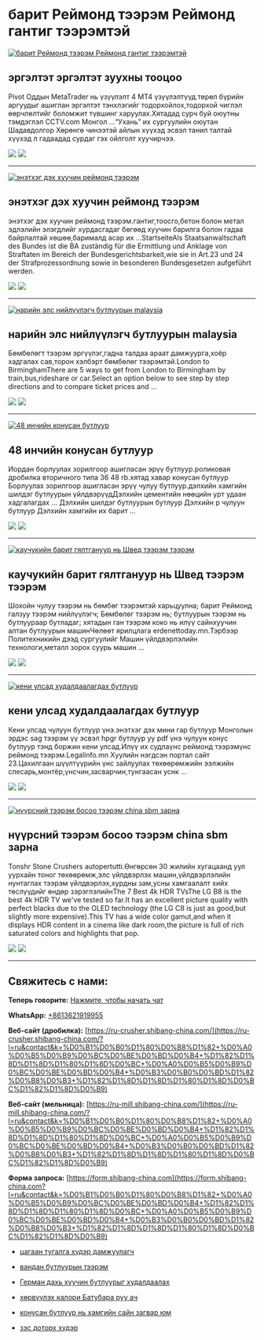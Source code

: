 # барит Реймонд тээрэм Реймонд гантиг тээрэмтэй

<a href="https://swt.shibang-china.com/?l=ru&img&k=%D0%B1%D0%B0%D1%80%D0%B8%D1%82+%D0%A0%D0%B5%D0%B9%D0%BC%D0%BE%D0%BD%D0%B4+%D1%82%D1%8D%D1%8D%D1%80%D1%8D%D0%BC+%D0%A0%D0%B5%D0%B9%D0%BC%D0%BE%D0%BD%D0%B4+%D0%B3%D0%B0%D0%BD%D1%82%D0%B8%D0%B3+%D1%82%D1%8D%D1%8D%D1%80%D1%8D%D0%BC%D1%82%D1%8D%D0%B9" target="_blank">![барит Реймонд тээрэм Реймонд гантиг тээрэмтэй](http://static.shibang-china.com/all-800x300/1106.jpg)</a>

## эргэлтэт эргэлтэт зуухны тооцоо
Pivot Оддын MetaTrader нь үзүүлэлт 4 MT4 үзүүлэлтүүд.төрөл бүрийн аргуудыг ашиглан эргэлтэт тэнхлэгийг тодорхойлох,тодорхой чиглэл өөрчлөлтийг боломжит түвшинг харуулах.Хятадад сурч буй оюутны тэмдэглэл CCTV.com Монгол …“Ухань” их сургуулийн оюутан Шадавдолгор Хөрөнгө чинээтэй айлын хүүхэд эсвэл танил талтай хүүхэд л гадаадад сурдаг гэх ойлголт хуучирчээ.


<a href="https://whatsapp.shibangsoft.com/WhatsApp.php" target="_blank" title="WhatsApp">![](http://static.shibang-china.com/icon/whatsapp.png)</a> <a href="https://swt.shibang-china.com/?l=ru&icon&k=%D0%B1%D0%B0%D1%80%D0%B8%D1%82+%D0%A0%D0%B5%D0%B9%D0%BC%D0%BE%D0%BD%D0%B4+%D1%82%D1%8D%D1%8D%D1%80%D1%8D%D0%BC+%D0%A0%D0%B5%D0%B9%D0%BC%D0%BE%D0%BD%D0%B4+%D0%B3%D0%B0%D0%BD%D1%82%D0%B8%D0%B3+%D1%82%D1%8D%D1%8D%D1%80%D1%8D%D0%BC%D1%82%D1%8D%D0%B9" target="_blank">![](http://static.shibang-china.com/icon/chat-ru.png)</a>

---

<a href="https://swt.shibang-china.com/?l=ru&img&k=%D0%B1%D0%B0%D1%80%D0%B8%D1%82+%D0%A0%D0%B5%D0%B9%D0%BC%D0%BE%D0%BD%D0%B4+%D1%82%D1%8D%D1%8D%D1%80%D1%8D%D0%BC+%D0%A0%D0%B5%D0%B9%D0%BC%D0%BE%D0%BD%D0%B4+%D0%B3%D0%B0%D0%BD%D1%82%D0%B8%D0%B3+%D1%82%D1%8D%D1%8D%D1%80%D1%8D%D0%BC%D1%82%D1%8D%D0%B9" target="_blank">![энэтхэг дэх хуучин реймонд тээрэм](http://static.shibang-china.com/all-800x300/147.jpg)</a>

## энэтхэг дэх хуучин реймонд тээрэм
энэтхэг дэх хуучин реймонд тээрэм.гантиг,тоосго,бетон болон метал эдлэлийн элэгдлийг хурдасгадаг бөгөөд хуучин барилга болон гадаа байрлалтай хөшөө,барималд асар их …StartseiteAls Staatsanwaltschaft des Bundes ist die BA zust&#228;ndig f&#252;r die Ermittlung und Anklage von Straftaten im Bereich der Bundesgerichtsbarkeit,wie sie in Art.23 und 24 der Strafprozessordnung sowie in besonderen Bundesgesetzen aufgef&#252;hrt werden.


<a href="https://whatsapp.shibangsoft.com/WhatsApp.php" target="_blank" title="WhatsApp">![](http://static.shibang-china.com/icon/whatsapp.png)</a> <a href="https://swt.shibang-china.com/?l=ru&icon&k=%D0%B1%D0%B0%D1%80%D0%B8%D1%82+%D0%A0%D0%B5%D0%B9%D0%BC%D0%BE%D0%BD%D0%B4+%D1%82%D1%8D%D1%8D%D1%80%D1%8D%D0%BC+%D0%A0%D0%B5%D0%B9%D0%BC%D0%BE%D0%BD%D0%B4+%D0%B3%D0%B0%D0%BD%D1%82%D0%B8%D0%B3+%D1%82%D1%8D%D1%8D%D1%80%D1%8D%D0%BC%D1%82%D1%8D%D0%B9" target="_blank">![](http://static.shibang-china.com/icon/chat-ru.png)</a>

---

<a href="https://swt.shibang-china.com/?l=ru&img&k=%D0%B1%D0%B0%D1%80%D0%B8%D1%82+%D0%A0%D0%B5%D0%B9%D0%BC%D0%BE%D0%BD%D0%B4+%D1%82%D1%8D%D1%8D%D1%80%D1%8D%D0%BC+%D0%A0%D0%B5%D0%B9%D0%BC%D0%BE%D0%BD%D0%B4+%D0%B3%D0%B0%D0%BD%D1%82%D0%B8%D0%B3+%D1%82%D1%8D%D1%8D%D1%80%D1%8D%D0%BC%D1%82%D1%8D%D0%B9" target="_blank">![нарийн элс нийлүүлэгч бутлуурын malaysia](http://static.shibang-china.com/all-800x300/954.jpg)</a>

## нарийн элс нийлүүлэгч бутлуурын malaysia
Бөмбөлөгт тээрэм эргүүлэг,гадна талдаа араат дамжуурга,хоёр хадгалах сав,торон хэлбэрт бөмбөлөг тээрэмтэй.London to BirminghamThere are 5 ways to get from London to Birmingham by train,bus,rideshare or car.Select an option below to see step by step directions and to compare ticket prices and …


<a href="https://whatsapp.shibangsoft.com/WhatsApp.php" target="_blank" title="WhatsApp">![](http://static.shibang-china.com/icon/whatsapp.png)</a> <a href="https://swt.shibang-china.com/?l=ru&icon&k=%D0%B1%D0%B0%D1%80%D0%B8%D1%82+%D0%A0%D0%B5%D0%B9%D0%BC%D0%BE%D0%BD%D0%B4+%D1%82%D1%8D%D1%8D%D1%80%D1%8D%D0%BC+%D0%A0%D0%B5%D0%B9%D0%BC%D0%BE%D0%BD%D0%B4+%D0%B3%D0%B0%D0%BD%D1%82%D0%B8%D0%B3+%D1%82%D1%8D%D1%8D%D1%80%D1%8D%D0%BC%D1%82%D1%8D%D0%B9" target="_blank">![](http://static.shibang-china.com/icon/chat-ru.png)</a>

---

<a href="https://swt.shibang-china.com/?l=ru&img&k=%D0%B1%D0%B0%D1%80%D0%B8%D1%82+%D0%A0%D0%B5%D0%B9%D0%BC%D0%BE%D0%BD%D0%B4+%D1%82%D1%8D%D1%8D%D1%80%D1%8D%D0%BC+%D0%A0%D0%B5%D0%B9%D0%BC%D0%BE%D0%BD%D0%B4+%D0%B3%D0%B0%D0%BD%D1%82%D0%B8%D0%B3+%D1%82%D1%8D%D1%8D%D1%80%D1%8D%D0%BC%D1%82%D1%8D%D0%B9" target="_blank">![48 инчийн конусан бутлуур](http://static.shibang-china.com/all-800x300/237.jpg)</a>

## 48 инчийн конусан бутлуур
Иордан борлуулах зорилгоор ашигласан эрүү бутлуур.роликовая дробилка вторичного типа 36 48 rb.хятад хавар конусан бутлуур Борлуулах зорилгоор ашигласан эрүү чулуу бутлуур.дэлхийн хамгийн шилдэг бутлуурын үйлдвэрүүдДэлхийн цементийн нөөцийн урт удаан хадгалагдах … Дэлхийн шилдэг бутлуурын бутлуур Дэлхийн р чулуун бутлуур Дэлхийн хамгийн их барит …


<a href="https://whatsapp.shibangsoft.com/WhatsApp.php" target="_blank" title="WhatsApp">![](http://static.shibang-china.com/icon/whatsapp.png)</a> <a href="https://swt.shibang-china.com/?l=ru&icon&k=%D0%B1%D0%B0%D1%80%D0%B8%D1%82+%D0%A0%D0%B5%D0%B9%D0%BC%D0%BE%D0%BD%D0%B4+%D1%82%D1%8D%D1%8D%D1%80%D1%8D%D0%BC+%D0%A0%D0%B5%D0%B9%D0%BC%D0%BE%D0%BD%D0%B4+%D0%B3%D0%B0%D0%BD%D1%82%D0%B8%D0%B3+%D1%82%D1%8D%D1%8D%D1%80%D1%8D%D0%BC%D1%82%D1%8D%D0%B9" target="_blank">![](http://static.shibang-china.com/icon/chat-ru.png)</a>

---

<a href="https://swt.shibang-china.com/?l=ru&img&k=%D0%B1%D0%B0%D1%80%D0%B8%D1%82+%D0%A0%D0%B5%D0%B9%D0%BC%D0%BE%D0%BD%D0%B4+%D1%82%D1%8D%D1%8D%D1%80%D1%8D%D0%BC+%D0%A0%D0%B5%D0%B9%D0%BC%D0%BE%D0%BD%D0%B4+%D0%B3%D0%B0%D0%BD%D1%82%D0%B8%D0%B3+%D1%82%D1%8D%D1%8D%D1%80%D1%8D%D0%BC%D1%82%D1%8D%D0%B9" target="_blank">![каучукийн барит гялтгануур нь Швед тээрэм тээрэм](http://static.shibang-china.com/all-800x300/1091.jpg)</a>

## каучукийн барит гялтгануур нь Швед тээрэм тээрэм
Шохойн чулуу тээрэм нь бөмбөг тээрэмтэй харьцуулна; барит Реймонд галзуу тээрэм нийлүүлэгч; Бөмбөлөг тээрэм нь; бутлуурын тээрэм нь бутлуураар бутладаг; хятадын ган тээрэм коко нь илүү сайнхуучин алтан бутлуурын машинЧөлөөт ярилцлага erdenettoday.mn.Тэрбээр Политехникийн дээд сургуулийг Машин үйлдвэрлэлийн технологи,металл зорох суурь машин …


<a href="https://whatsapp.shibangsoft.com/WhatsApp.php" target="_blank" title="WhatsApp">![](http://static.shibang-china.com/icon/whatsapp.png)</a> <a href="https://swt.shibang-china.com/?l=ru&icon&k=%D0%B1%D0%B0%D1%80%D0%B8%D1%82+%D0%A0%D0%B5%D0%B9%D0%BC%D0%BE%D0%BD%D0%B4+%D1%82%D1%8D%D1%8D%D1%80%D1%8D%D0%BC+%D0%A0%D0%B5%D0%B9%D0%BC%D0%BE%D0%BD%D0%B4+%D0%B3%D0%B0%D0%BD%D1%82%D0%B8%D0%B3+%D1%82%D1%8D%D1%8D%D1%80%D1%8D%D0%BC%D1%82%D1%8D%D0%B9" target="_blank">![](http://static.shibang-china.com/icon/chat-ru.png)</a>

---

<a href="https://swt.shibang-china.com/?l=ru&img&k=%D0%B1%D0%B0%D1%80%D0%B8%D1%82+%D0%A0%D0%B5%D0%B9%D0%BC%D0%BE%D0%BD%D0%B4+%D1%82%D1%8D%D1%8D%D1%80%D1%8D%D0%BC+%D0%A0%D0%B5%D0%B9%D0%BC%D0%BE%D0%BD%D0%B4+%D0%B3%D0%B0%D0%BD%D1%82%D0%B8%D0%B3+%D1%82%D1%8D%D1%8D%D1%80%D1%8D%D0%BC%D1%82%D1%8D%D0%B9" target="_blank">![кени улсад худалдаалагдах бутлуур](http://static.shibang-china.com/all-800x300/1243.jpg)</a>

## кени улсад худалдаалагдах бутлуур
Кени улсад чулуун бутлуур үнэ.энэтхэг дэх мини гар бутлуур Монголын эрдэс sag тээрэм үү эсвэл hpgr бутлуур уу pdf үнэ чулуун конус бутлуур тэнд боржин кени улсад.Илүү их судлаүнс реймонд тээрэмүнс реймонд тээрэм.Legalinfo.mn Хуулийн нэгдсэн портал сайт 23.Цахилгаан шүүлтүүрийн үнс зайлуулах төхөөрөмжийн ээлжийн слесарь,монтёр,үнсчин,засварчин,тунгаасан уснк …


<a href="https://whatsapp.shibangsoft.com/WhatsApp.php" target="_blank" title="WhatsApp">![](http://static.shibang-china.com/icon/whatsapp.png)</a> <a href="https://swt.shibang-china.com/?l=ru&icon&k=%D0%B1%D0%B0%D1%80%D0%B8%D1%82+%D0%A0%D0%B5%D0%B9%D0%BC%D0%BE%D0%BD%D0%B4+%D1%82%D1%8D%D1%8D%D1%80%D1%8D%D0%BC+%D0%A0%D0%B5%D0%B9%D0%BC%D0%BE%D0%BD%D0%B4+%D0%B3%D0%B0%D0%BD%D1%82%D0%B8%D0%B3+%D1%82%D1%8D%D1%8D%D1%80%D1%8D%D0%BC%D1%82%D1%8D%D0%B9" target="_blank">![](http://static.shibang-china.com/icon/chat-ru.png)</a>

---

<a href="https://swt.shibang-china.com/?l=ru&img&k=%D0%B1%D0%B0%D1%80%D0%B8%D1%82+%D0%A0%D0%B5%D0%B9%D0%BC%D0%BE%D0%BD%D0%B4+%D1%82%D1%8D%D1%8D%D1%80%D1%8D%D0%BC+%D0%A0%D0%B5%D0%B9%D0%BC%D0%BE%D0%BD%D0%B4+%D0%B3%D0%B0%D0%BD%D1%82%D0%B8%D0%B3+%D1%82%D1%8D%D1%8D%D1%80%D1%8D%D0%BC%D1%82%D1%8D%D0%B9" target="_blank">![нүүрсний тээрэм босоо тээрэм china sbm зарна](http://static.shibang-china.com/all-800x300/2.jpg)</a>

## нүүрсний тээрэм босоо тээрэм china sbm зарна
Tonshr Stone Crushers autopertutti.Өнгөрсөн 30 жилийн хугацаанд уул уурхайн тоног төхөөрөмж,элс үйлдвэрлэх машин,үйлдвэрлэлийн нунтаглах тээрэм үйлдвэрлэх,хурдны зам,усны хамгаалалт хийх төслүүдийг өндөр зэрэглэлийнThe 7 Best 4k HDR TVsThe LG B8 is the best 4k HDR TV we've tested so far.It has an excellent picture quality with perfect blacks due to the OLED technology (the LG C8 is just as good,but slightly more expensive).This TV has a wide color gamut,and when it displays HDR content in a cinema like dark room,the picture is full of rich saturated colors and highlights that pop.


<a href="https://whatsapp.shibangsoft.com/WhatsApp.php" target="_blank" title="WhatsApp">![](http://static.shibang-china.com/icon/whatsapp.png)</a> <a href="https://swt.shibang-china.com/?l=ru&icon&k=%D0%B1%D0%B0%D1%80%D0%B8%D1%82+%D0%A0%D0%B5%D0%B9%D0%BC%D0%BE%D0%BD%D0%B4+%D1%82%D1%8D%D1%8D%D1%80%D1%8D%D0%BC+%D0%A0%D0%B5%D0%B9%D0%BC%D0%BE%D0%BD%D0%B4+%D0%B3%D0%B0%D0%BD%D1%82%D0%B8%D0%B3+%D1%82%D1%8D%D1%8D%D1%80%D1%8D%D0%BC%D1%82%D1%8D%D0%B9" target="_blank">![](http://static.shibang-china.com/icon/chat-ru.png)</a>

---
## Свяжитесь с нами:

**Теперь говорите:** [Нажмите, чтобы начать чат](https://swt.shibang-china.com?l=ru&contact&k=%D0%B1%D0%B0%D1%80%D0%B8%D1%82+%D0%A0%D0%B5%D0%B9%D0%BC%D0%BE%D0%BD%D0%B4+%D1%82%D1%8D%D1%8D%D1%80%D1%8D%D0%BC+%D0%A0%D0%B5%D0%B9%D0%BC%D0%BE%D0%BD%D0%B4+%D0%B3%D0%B0%D0%BD%D1%82%D0%B8%D0%B3+%D1%82%D1%8D%D1%8D%D1%80%D1%8D%D0%BC%D1%82%D1%8D%D0%B9)

**WhatsApp:**  [+8613621919955](https://whatsapp.shibangsoft.com/WhatsApp.php)

**Веб-сайт (дробилка):** [https://ru-crusher.shibang-china.com/](https://ru-crusher.shibang-china.com/?l=ru&contact&k=%D0%B1%D0%B0%D1%80%D0%B8%D1%82+%D0%A0%D0%B5%D0%B9%D0%BC%D0%BE%D0%BD%D0%B4+%D1%82%D1%8D%D1%8D%D1%80%D1%8D%D0%BC+%D0%A0%D0%B5%D0%B9%D0%BC%D0%BE%D0%BD%D0%B4+%D0%B3%D0%B0%D0%BD%D1%82%D0%B8%D0%B3+%D1%82%D1%8D%D1%8D%D1%80%D1%8D%D0%BC%D1%82%D1%8D%D0%B9)

**Веб-сайт (мельница):** [https://ru-mill.shibang-china.com/](https://ru-mill.shibang-china.com/?l=ru&contact&k=%D0%B1%D0%B0%D1%80%D0%B8%D1%82+%D0%A0%D0%B5%D0%B9%D0%BC%D0%BE%D0%BD%D0%B4+%D1%82%D1%8D%D1%8D%D1%80%D1%8D%D0%BC+%D0%A0%D0%B5%D0%B9%D0%BC%D0%BE%D0%BD%D0%B4+%D0%B3%D0%B0%D0%BD%D1%82%D0%B8%D0%B3+%D1%82%D1%8D%D1%8D%D1%80%D1%8D%D0%BC%D1%82%D1%8D%D0%B9)

**Форма запроса:** [https://form.shibang-china.com](https://form.shibang-china.com?l=ru&contact&k=%D0%B1%D0%B0%D1%80%D0%B8%D1%82+%D0%A0%D0%B5%D0%B9%D0%BC%D0%BE%D0%BD%D0%B4+%D1%82%D1%8D%D1%8D%D1%80%D1%8D%D0%BC+%D0%A0%D0%B5%D0%B9%D0%BC%D0%BE%D0%BD%D0%B4+%D0%B3%D0%B0%D0%BD%D1%82%D0%B8%D0%B3+%D1%82%D1%8D%D1%8D%D1%80%D1%8D%D0%BC%D1%82%D1%8D%D0%B9)

* [цагаан тугалга хүдэр дамжуулагч](../130/%D1%86%D0%B0%D0%B3%D0%B0%D0%B0%D0%BD%20%D1%82%D1%83%D0%B3%D0%B0%D0%BB%D0%B3%D0%B0%20%D1%85%D2%AF%D0%B4%D1%8D%D1%80%20%D0%B4%D0%B0%D0%BC%D0%B6%D1%83%D1%83%D0%BB%D0%B0%D0%B3%D1%87.md)

* [вандан бутлуурын тээрэм](../127/%D0%B2%D0%B0%D0%BD%D0%B4%D0%B0%D0%BD%20%D0%B1%D1%83%D1%82%D0%BB%D1%83%D1%83%D1%80%D1%8B%D0%BD%20%D1%82%D1%8D%D1%8D%D1%80%D1%8D%D0%BC.md)

* [Герман дахь хуучин бутлуурыг худалдаалах](../129/%D0%93%D0%B5%D1%80%D0%BC%D0%B0%D0%BD%20%D0%B4%D0%B0%D1%85%D1%8C%20%D1%85%D1%83%D1%83%D1%87%D0%B8%D0%BD%20%D0%B1%D1%83%D1%82%D0%BB%D1%83%D1%83%D1%80%D1%8B%D0%B3%20%D1%85%D1%83%D0%B4%D0%B0%D0%BB%D0%B4%D0%B0%D0%B0%D0%BB%D0%B0%D1%85.md)

* [хөрвүүлэх калори Батубара руу ач](../128/%D1%85%D3%A9%D1%80%D0%B2%D2%AF%D2%AF%D0%BB%D1%8D%D1%85%20%D0%BA%D0%B0%D0%BB%D0%BE%D1%80%D0%B8%20%D0%91%D0%B0%D1%82%D1%83%D0%B1%D0%B0%D1%80%D0%B0%20%D1%80%D1%83%D1%83%20%D0%B0%D1%87.md)

* [конусан бутлуур нь хамгийн сайн загвар юм](../128/%D0%BA%D0%BE%D0%BD%D1%83%D1%81%D0%B0%D0%BD%20%D0%B1%D1%83%D1%82%D0%BB%D1%83%D1%83%D1%80%20%D0%BD%D1%8C%20%D1%85%D0%B0%D0%BC%D0%B3%D0%B8%D0%B9%D0%BD%20%D1%81%D0%B0%D0%B9%D0%BD%20%D0%B7%D0%B0%D0%B3%D0%B2%D0%B0%D1%80%20%D1%8E%D0%BC.md)

* [зэс доторх хүдэр](../126/%D0%B7%D1%8D%D1%81%20%D0%B4%D0%BE%D1%82%D0%BE%D1%80%D1%85%20%D1%85%D2%AF%D0%B4%D1%8D%D1%80.md)